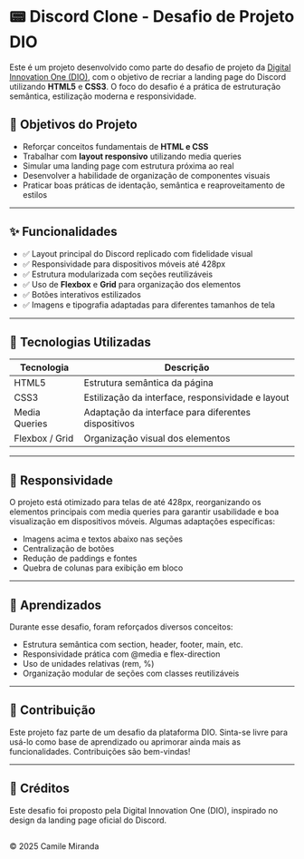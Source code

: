 # 📟 Discord Clone - Desafio de Projeto DIO

Este é um projeto desenvolvido como parte do desafio de projeto da [Digital Innovation One (DIO)](https://www.dio.me/), com o objetivo de recriar a landing page do Discord utilizando **HTML5** e **CSS3**. O foco do desafio é a prática de estruturação semântica, estilização moderna e responsividade.

## 🧠 Objetivos do Projeto

- Reforçar conceitos fundamentais de **HTML e CSS**
- Trabalhar com **layout responsivo** utilizando media queries
- Simular uma landing page com estrutura próxima ao real
- Desenvolver a habilidade de organização de componentes visuais
- Praticar boas práticas de identação, semântica e reaproveitamento de estilos

---

## ✨ Funcionalidades

- ✅ Layout principal do Discord replicado com fidelidade visual
- ✅ Responsividade para dispositivos móveis até 428px
- ✅ Estrutura modularizada com seções reutilizáveis
- ✅ Uso de **Flexbox** e **Grid** para organização dos elementos
- ✅ Botões interativos estilizados
- ✅ Imagens e tipografia adaptadas para diferentes tamanhos de tela

---

## 🔧 Tecnologias Utilizadas

| Tecnologia | Descrição |
|------------|-----------|
| HTML5 | Estrutura semântica da página |
| CSS3 | Estilização da interface, responsividade e layout |
| Media Queries | Adaptação da interface para diferentes dispositivos |
| Flexbox / Grid | Organização visual dos elementos |

---

## 📱 Responsividade

O projeto está otimizado para telas de até 428px, reorganizando os elementos principais com media queries para garantir usabilidade e boa visualização em dispositivos móveis. Algumas adaptações específicas:

- Imagens acima e textos abaixo nas seções
- Centralização de botões
- Redução de paddings e fontes
- Quebra de colunas para exibição em bloco

---
## 📝 Aprendizados

 Durante esse desafio, foram reforçados diversos conceitos:
 
- Estrutura semântica com section, header, footer, main, etc.
- Responsividade prática com @media e flex-direction
- Uso de unidades relativas (rem, %)
- Organização modular de seções com classes reutilizáveis

---

 ## 🤝 Contribuição
Este projeto faz parte de um desafio da plataforma DIO. Sinta-se livre para usá-lo como base de aprendizado ou aprimorar ainda mais as funcionalidades. Contribuições são bem-vindas!

---

## 📌 Créditos
Este desafio foi proposto pela Digital Innovation One (DIO), inspirado no design da landing page oficial do Discord.

##

© 2025 Camile Miranda
